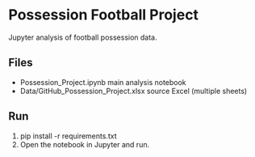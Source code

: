 ﻿# Possession Football Project

Jupyter analysis of football possession data.

## Files
- Possession_Project.ipynb  main analysis notebook  
- Data/GitHub_Possession_Project.xlsx  source Excel (multiple sheets)

## Run
1) pip install -r requirements.txt
2) Open the notebook in Jupyter and run.

